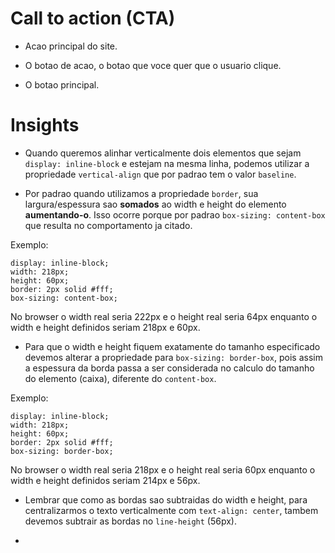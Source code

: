 # Call to action (CTA)

- Acao principal do site.

- O botao de acao, o botao que voce quer que o usuario clique.

- O botao principal.

# Insights

- Quando queremos alinhar verticalmente dois elementos que sejam `display: inline-block` e estejam na mesma linha, podemos utilizar a propriedade `vertical-align` que por padrao tem o valor `baseline`.

- Por padrao quando utilizamos a propriedade `border`, sua largura/espessura sao **somados** ao width e height do elemento **aumentando-o**. Isso ocorre porque por padrao `box-sizing: content-box` que resulta no comportamento ja citado.

Exemplo:

```
display: inline-block;
width: 218px;
height: 60px;
border: 2px solid #fff;
box-sizing: content-box;
```

No browser o width real seria 222px e o height real seria 64px enquanto o width e height definidos seriam 218px e 60px.

- Para que o width e height fiquem exatamente do tamanho especificado devemos alterar a propriedade para `box-sizing: border-box`, pois assim a espessura da borda passa a ser considerada no calculo do tamanho do elemento (caixa), diferente do `content-box`.

Exemplo:

```
display: inline-block;
width: 218px;
height: 60px;
border: 2px solid #fff;
box-sizing: border-box;
```

No browser o width real seria 218px e o height real seria 60px enquanto o width e height definidos seriam 214px e 56px.

- Lembrar que como as bordas sao subtraidas do width e height, para centralizarmos o texto verticalmente com `text-align: center`, tambem devemos subtrair as bordas no `line-height` (56px).

-
